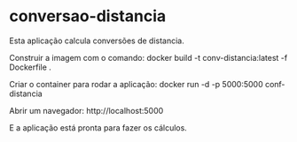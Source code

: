 # conversao-distancia

Esta aplicação calcula conversões de distancia.

Construir a imagem com o comando:
docker build -t conv-distancia:latest -f Dockerfile .

Criar o container para rodar a aplicação:
docker run -d -p 5000:5000 conf-distancia

Abrir um navegador:
http://localhost:5000

E a aplicação está pronta para fazer os cálculos.